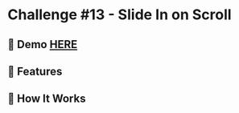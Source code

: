 # Challenge #13 - Slide In on Scroll

## 📸 Demo [HERE](https://hmothershed.github.io/JavaScript30/13-Slide-Scroll/)

## 🚀 Features

## 🔧 How It Works
